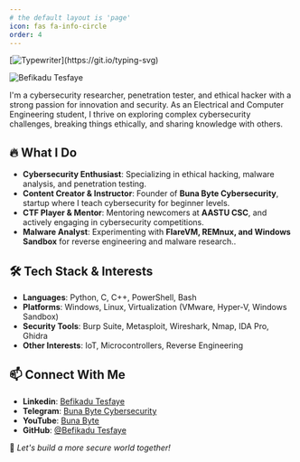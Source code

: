```yaml
---
# the default layout is 'page'
icon: fas fa-info-circle
order: 4
---
```


[![Typewriter](https://readme-typing-svg.herokuapp.com?font=Orbitron&size=30&duration=4000&color=00FF40&pause=500&center=true&random=false&width=1200&lines=$+Hi+there,+I'm+Befikadu+Tesfaye!+AKA+"0xfke"+👋;)](https://git.io/typing-svg) 


![Befikadu Tesfaye](https://media.licdn.com/dms/image/v2/D4E03AQHHHFfsD1k2eg/profile-displayphoto-shrink_400_400/B4EZVG34ybGgAk-/0/1740650812052?e=1749081600&v=beta&t=6MYrt7GtFJ2ckmCCH0dXq8I6EbWO5qEgqXJzPNrOWkU)  

I'm a cybersecurity researcher, penetration tester, and ethical hacker with a strong passion for innovation and security. As an Electrical and Computer Engineering student, I thrive on exploring complex cybersecurity challenges, breaking things ethically, and sharing knowledge with others.

## 🔥 What I Do

- **Cybersecurity Enthusiast**: Specializing in ethical hacking, malware analysis, and penetration testing.
- **Content Creator & Instructor**: Founder of **Buna Byte Cybersecurity**, startup where I teach cybersecurity for beginner levels.
- **CTF Player & Mentor**: Mentoring newcomers at **AASTU CSC**, and actively engaging in cybersecurity competitions.
- **Malware Analyst**: Experimenting with **FlareVM, REMnux, and Windows Sandbox** for reverse engineering and malware research..

## 🛠️ Tech Stack & Interests

- **Languages**: Python, C, C++, PowerShell, Bash
- **Platforms**: Windows, Linux, Virtualization (VMware, Hyper-V, Windows Sandbox)
- **Security Tools**: Burp Suite, Metasploit, Wireshark, Nmap, IDA Pro, Ghidra
- **Other Interests**: IoT, Microcontrollers, Reverse Engineering

## 📫 Connect With Me

- **Linkedin**: [Befikadu Tesfaye](https://www.linkedin.com/in/befikadu-tesfaye)
- **Telegram**: [Buna Byte Cybersecurity](https://t.me/bunabytecs)
- **YouTube**: [Buna Byte](https://www.youtube.com/bunabyte)
- **GitHub**: [@Befikadu Tesfaye](https://github.com/0xfke)

🚀 _Let's build a more secure world together!_
